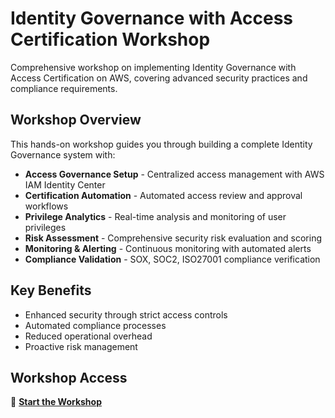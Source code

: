 # Identity Governance with Access Certification Workshop

Comprehensive workshop on implementing Identity Governance with Access Certification on AWS, covering advanced security practices and compliance requirements.

## Workshop Overview

This hands-on workshop guides you through building a complete Identity Governance system with:

- **Access Governance Setup** - Centralized access management with AWS IAM Identity Center
- **Certification Automation** - Automated access review and approval workflows  
- **Privilege Analytics** - Real-time analysis and monitoring of user privileges
- **Risk Assessment** - Comprehensive security risk evaluation and scoring
- **Monitoring & Alerting** - Continuous monitoring with automated alerts
- **Compliance Validation** - SOX, SOC2, ISO27001 compliance verification

## Key Benefits

- Enhanced security through strict access controls
- Automated compliance processes
- Reduced operational overhead
- Proactive risk management

## Workshop Access

🚀 **[Start the Workshop](https://trtrantnt.github.io/workshop/)**
